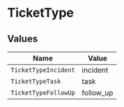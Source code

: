 # TicketType


## Values

| Name                 | Value                |
| -------------------- | -------------------- |
| `TicketTypeIncident` | incident             |
| `TicketTypeTask`     | task                 |
| `TicketTypeFollowUp` | follow_up            |